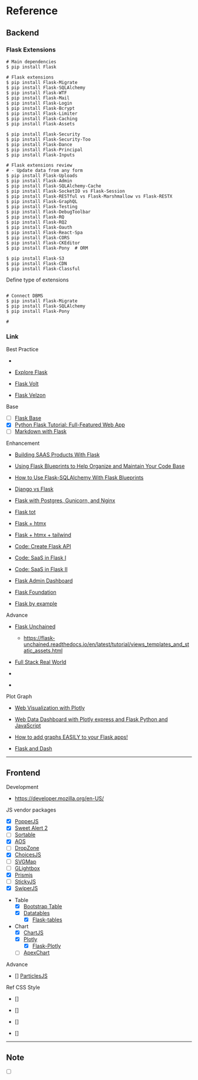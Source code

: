 Reference
=========


Backend
-------

### Flask Extensions

```shell
# Main dependencies
$ pip install Flask

# Flask extensions
$ pip install Flask-Migrate
$ pip install Flask-SQLAlchemy
$ pip install Flask-WTF
$ pip install Flask-Mail
$ pip install Flask-Login
$ pip install Flask-Bcrypt
$ pip install Flask-Limiter
$ pip install Flask-Caching
$ pip install Flask-Assets

$ pip install Flask-Security
$ pip install Flask-Security-Too
$ pip install Flask-Dance
$ pip install Flask-Principal
$ pip install Flask-Inputs

# Flask extensions review
# - Update data from any form
$ pip install Flask-Uploads
$ pip install Flask-Admin
$ pip install Flask-SQLAlchemy-Cache
$ pip install Flask-SocketIO vs Flask-Session
$ pip install Flask-RESTful vs Flask-Marshmallow vs Flask-RESTX
$ pip install Flask-GraphQL
$ pip install Flask-Testing
$ pip install Flask-DebugToolbar
$ pip install Flask-RQ
$ pip install Flask-RQ2
$ pip install Flask-Oauth
$ pip install Flask-React-Spa
$ pip install Flask-CORS
$ pip install Flask-CKEditor
$ pip install Flask-Pony  # ORM

$ pip install Flask-S3
$ pip install Flask-CDN
$ pip install Flask-Classful
```

Define type of extensions

```shell

# Connect DBMS
$ pip install Flask-Migrate
$ pip install Flask-SQLAlchemy
$ pip install Flask-Pony

# 
```

### Link

Best Practice

- [](https://github.com/saxsax1995/python-flask-api-tutorial/)

- [Explore Flask](http://exploreflask.com/en/latest/index.html)
- [Flask Volt](https://themesberg.com/docs/flask/volt-dashboard/getting-started/overview/)
- [Flask Velzon](https://themesbrand.com/velzon/docs/flask/index.html)

Base

- [ ] [Flask Base](https://github.com/hack4impact/flask-base)
- [x] [Python Flask Tutorial: Full-Featured Web App](https://www.youtube.com/watch?v=MwZwr5Tvyxo)
- [ ] [Markdown with Flask](https://www.digitalocean.com/community/tutorials/how-to-use-python-markdown-with-flask-and-sqlite)
  
Enhancement

- [Building SAAS Products With Flask](https://www.youtube.com/watch?v=biURI5jLGzM)
- [Using Flask Blueprints to Help Organize and Maintain Your Code Base](https://www.youtube.com/watch?v=MYYd4sImfmI)
- [How to Use Flask-SQLAlchemy With Flask Blueprints](https://www.youtube.com/watch?v=WhwU1-DLeVw)
- [Django vs Flask](https://testdriven.io/blog/django-vs-flask/)
- [Flask with Postgres, Gunicorn, and Nginx](https://testdriven.io/blog/dockerizing-flask-with-postgres-gunicorn-and-nginx/)
- [Flask tot](https://github.com/flatplanet/flasker/blob/main/templates/dashboard.html)
- [Flask + htmx](https://github.com/talkpython/htmx-python-course)
- [Flask + htmx + tailwind](https://testdriven.io/blog/flask-htmx-tailwind/)

- [Code: Create Flask API](https://github.com/Sumukh/create-flask-api)
- [Code: SaaS in Flask I](https://github.com/Sumukh/ignite-pdf-watermarker/blob/master/appname/settings.py)
- [Code: SaaS in Flask II](https://github.com/nickjj/build-a-saas-app-with-flask)

- [Flask Admin Dashboard](https://github.com/jonalxh/Flask-Admin-Dashboard?ref=morioh.com&utm_source=morioh.com)
- [Flask Foundation](https://github.com/JackStouffer/Flask-Foundation)
- [Flask by example](https://danidee10.github.io/2016/11/14/flask-by-example-7.html)

Advance

- [Flask Unchained](https://github.com/briancappello/flask-unchained)
  - https://flask-unchained.readthedocs.io/en/latest/tutorial/views_templates_and_static_assets.html
  
- [Full Stack Real World](https://github.com/gothinkster/realworld)

- [](https://python-web.teclado.com/section14/lectures/05_toggle_dark_mode_css_variables/)
- [](https://arac.tecladocode.com/)

Plot Graph

- [Web Visualization with Plotly](https://towardsdatascience.com/web-visualization-with-plotly-and-flask-3660abf9c946)
- [Web Data Dashboard with Plotly express and Flask Python and JavaScript](https://www.youtube.com/watch?v=B97qWOUvlnU)
- [How to add graphs EASILY to your Flask apps!](https://www.youtube.com/watch?v=E2hytuQvLlE)

- [Flask and Dash](https://hackersandslackers.com/plotly-dash-with-flask/)

---

Frontend
--------

Development
  
- https://developer.mozilla.org/en-US/

JS vendor packages

- [x] [PopperJS](https://popper.js.org/)
- [x] [Sweet Alert 2](https://sweetalert2.github.io/)
- [ ] [Sortable](https://sortablejs.github.io/Sortable/)
- [x] [AOS](https://github.com/michalsnik/aos)
- [ ] [DropZone]()
- [x] [ChoicesJS]()
- [ ] [SVGMap]()
- [ ] [GLightbox](https://biati-digital.github.io/glightbox/#examples)
- [x] [Prismjs](https://prismjs.com/#examples)
- [ ] [StickyJS](https://sticksy.js.org/)
- [x] [SwiperJS](https://swiperjs.com/)

- Table
  - [x] [Bootstrap Table](https://bootstrap-table.com/)
  - [x] [Datatables](https://datatables.net/)
    - [x] [Flask-tables](https://github.com/miguelgrinberg/flask-tables)

- Chart  
  - [x] [ChartJS](https://www.chartjs.org/docs/latest/)
  - [x] [Plotly](https://plotly.com/python/plotly-fundamentals/)
    - [x] [Flask-Plotly](https://github.com/alanjones2/Flask-Plotly)
  - [ ] [ApexChart](https://apexcharts.com/)
  
Advance

- [] [ParticlesJS](https://marcbruederlin.github.io/particles.js/#documentation)

Ref CSS Style

- [] [](https://gosnippets.com/snippets/custom-toast-notification-with-progress-bar)
- [] [](https://codyhouse.co/ds/components/app/dialog)
- [] [](https://www.marcandrew.me/tag/design-tips/)

- [] [](https://devsnap.me/css-code-examples)

---

Note
----

- [ ] [](https://django-htmx.readthedocs.io/en/latest/installation.html)